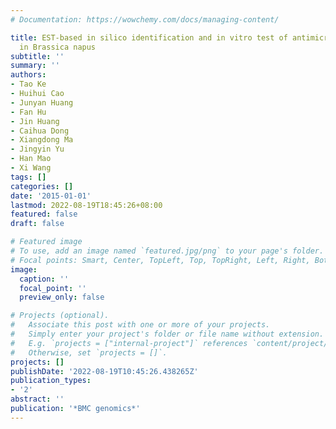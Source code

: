 ```yaml
---
# Documentation: https://wowchemy.com/docs/managing-content/

title: EST-based in silico identification and in vitro test of antimicrobial peptides
  in Brassica napus
subtitle: ''
summary: ''
authors:
- Tao Ke
- Huihui Cao
- Junyan Huang
- Fan Hu
- Jin Huang
- Caihua Dong
- Xiangdong Ma
- Jingyin Yu
- Han Mao
- Xi Wang
tags: []
categories: []
date: '2015-01-01'
lastmod: 2022-08-19T18:45:26+08:00
featured: false
draft: false

# Featured image
# To use, add an image named `featured.jpg/png` to your page's folder.
# Focal points: Smart, Center, TopLeft, Top, TopRight, Left, Right, BottomLeft, Bottom, BottomRight.
image:
  caption: ''
  focal_point: ''
  preview_only: false

# Projects (optional).
#   Associate this post with one or more of your projects.
#   Simply enter your project's folder or file name without extension.
#   E.g. `projects = ["internal-project"]` references `content/project/deep-learning/index.md`.
#   Otherwise, set `projects = []`.
projects: []
publishDate: '2022-08-19T10:45:26.438265Z'
publication_types:
- '2'
abstract: ''
publication: '*BMC genomics*'
---
```

